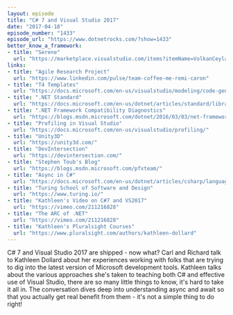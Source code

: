 ```yaml
---
layout: episode
title: "C# 7 and Visual Studio 2017"
date: "2017-04-18"
episode_number: "1433"
episode_url: "https://www.dotnetrocks.com/?show=1433"
better_know_a_framework:
- title: "Serene"
  url: "https://marketplace.visualstudio.com/items?itemName=VolkanCeylan.SereneSerenityApplicationTemplate"
links:
- title: "Agile Research Project"
  url: "https://www.linkedin.com/pulse/team-coffee-me-remi-caron"
- title: "T4 Templates"
  url: "https://docs.microsoft.com/en-us/visualstudio/modeling/code-generation-and-t4-text-templates"
- title: ".NET Standard"
  url: "https://docs.microsoft.com/en-us/dotnet/articles/standard/library"
- title: ".NET Framework Compatibility Diagnostics"
  url: "https://blogs.msdn.microsoft.com/dotnet/2016/03/03/net-framework-compatibility-diagnostics/"
- title: "Profiling in Visual Studio"
  url: "https://docs.microsoft.com/en-us/visualstudio/profiling/"
- title: "Unity3D"
  url: "https://unity3d.com/"
- title: "DevIntersection"
  url: "https://devintersection.com/"
- title: "Stephen Toub's Blog"
  url: "https://blogs.msdn.microsoft.com/pfxteam/"
- title: "Async in C#"
  url: "https://docs.microsoft.com/en-us/dotnet/articles/csharp/language-reference/keywords/async"
- title: "Turing School of Software and Design"
  url: "https://www.turing.io/"
- title: "Kathleen's Video on C#7 and VS2017"
  url: "https://vimeo.com/211216828"
- title: "The ARC of .NET"
  url: "https://vimeo.com/211216828"
- title: "Kathleen's Pluralsight Courses"
  url: "https://www.pluralsight.com/authors/kathleen-dollard"
---
```


C# 7 and Visual Studio 2017 are shipped - now what? Carl and Richard talk to Kathleen Dollard about her experiences working with folks that are trying to dig into the latest version of Microsoft development tools. Kathleen talks about the various approaches she's taken to teaching both C# and effective use of Visual Studio, there are so many little things to know, it's hard to take it all in. The conversation dives deep into understanding async and await so that you actually get real benefit from them - it's not a simple thing to do right!
